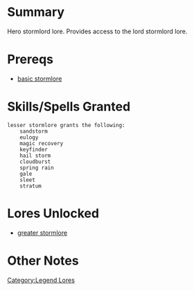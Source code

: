 # Summary

Hero stormlord lore. Provides access to the lord stormlord lore.

# Prereqs

-   [basic stormlore](Basic_Stormlore "wikilink")

# Skills/Spells Granted

`lesser stormlore grants the following:`  
`    sandstorm`  
`    eulogy`  
`    magic recovery`  
`    keyfinder`  
`    hail storm`  
`    cloudburst`  
`    spring rain`  
`    gale`  
`    sleet`  
`    stratum`

# Lores Unlocked

-   [greater stormlore](Greater_Stormlore "wikilink")

# Other Notes

[Category:Legend Lores](Category:Legend_Lores "wikilink")
